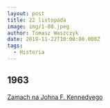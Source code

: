 ```yaml
---
layout: post
title: 22 listopada
image: img/1-08.jpeg
author: Tomasz Waszczyk
date: 2019-11-22T10:00:00.000Z
tags:
  - Historia
---
```


## 1963

<a href="https://pl.wikipedia.org/wiki/Zamach_na_Johna_F._Kennedy%E2%80%99ego" target="_blank">Zamach na Johna F. Kennedyego</a>
